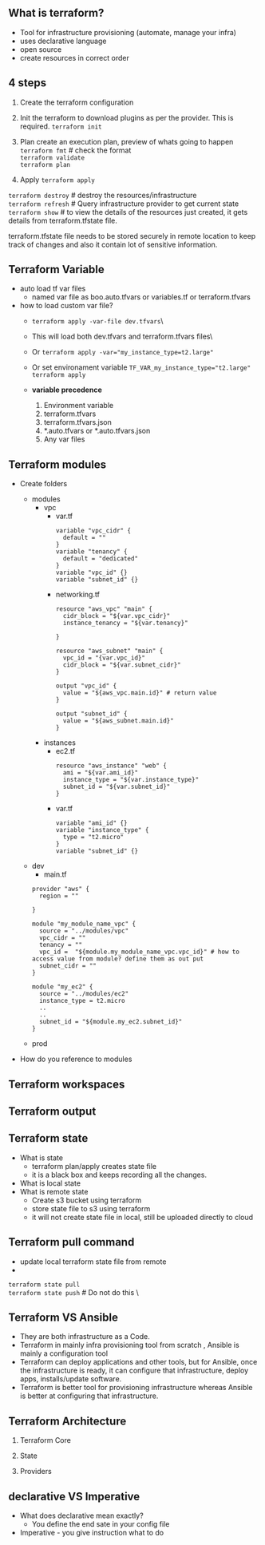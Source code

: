 ## What is terraform?
- Tool for infrastructure provisioning (automate, manage your infra)
- uses declarative language
- open source
- create resources in correct order



##  4 steps
1. Create the terraform configuration

2. Init the terraform to download plugins as per the provider. This is required.
`terraform init`

3. Plan  create an execution plan, preview of whats going to happen
`terraform fmt` # check the format \
`terraform validate` \
`terraform plan`

4. Apply
`terraform apply`

`terraform destroy` # destroy the resources/infrastructure \
`terraform refresh`  # Query infrastructure provider to get current state\
`terraform show` # to view the details of the resources just created, it gets details from terraform.tfstate file.

terraform.tfstate file needs to be stored securely in remote location to keep track of changes and also it contain lot of sensitive information.

## Terraform Variable
- auto load tf var files
  - named var file as boo.auto.tfvars or variables.tf or terraform.tfvars
- how to load custom var file?
  - `terraform apply -var-file dev.tfvars`\
  - This will load both dev.tfvars and terraform.tfvars files\
  - Or `terraform apply -var="my_instance_type=t2.large"`
  - Or set environament variable
    `TF_VAR_my_instance_type="t2.large" terraform apply`

  - **variable precedence**
    1. Environment variable
    2. terraform.tfvars
    3. terraform.tfvars.json
    4. *.auto.tfvars or *.auto.tfvars.json
    5. Any var files

## Terraform modules
- Create folders
  - modules
    - vpc
      - var.tf
          ```
          variable "vpc_cidr" {
            default = ""
          }
          variable "tenancy" {
            default = "dedicated"
          }
          variable "vpc_id" {}
          variable "subnet_id" {}
          ```
      - networking.tf
          ```
          resource "aws_vpc" "main" {
            cidr_block = "${var.vpc_cidr}"
            instance_tenancy = "${var.tenancy}"

          }

          resource "aws_subnet" "main" {
            vpc_id = "{var.vpc_id}"
            cidr_block = "${var.subnet_cidr}"
          }

          output "vpc_id" {
            value = "${aws_vpc.main.id}" # return value
          }

          output "subnet_id" {
            value = "${aws_subnet.main.id}"
          }
          ```
    - instances
      - ec2.tf
        ```
        resource "aws_instance" "web" {
          ami = "${var.ami_id}"
          instance_type = "${var.instance_type}"
          subnet_id = "${var.subnet_id}"
        }
        ```
      - var.tf
        ```
        variable "ami_id" {}
        variable "instance_type" {
          type = "t2.micro"
        }
        variable "subnet_id" {}
        ```
  - dev
    - main.tf
    ```
    provider "aws" {
      region = ""

    }

    module "my_module_name_vpc" {
      source = "../modules/vpc"
      vpc_cidr = ""
      tenancy = ""
      vpc_id =  "${module.my_module_name_vpc.vpc_id}" # how to access value from module? define them as out put
      subnet_cidr = ""
    }

    module "my_ec2" {
      source = "../modules/ec2"
      instance_type = t2.micro
      ..
      ..
      subnet_id = "${module.my_ec2.subnet_id}"
    }
    ```
  - prod

- How do you reference to modules


## Terraform workspaces

## Terraform output

## Terraform state
- What is state
  - terraform plan/apply creates state file
  - it is a black box and keeps recording all the changes.
- What is local state
- What is remote state
  - Create s3 bucket using terraform
  - store state file to s3 using terraform
  - it will not create state file in local, still be uploaded directly to cloud

## Terraform pull command
- update local terraform state file from remote
-
 `terraform state pull`\
 `terraform state push` # Do not do this \




## Terraform VS Ansible
- They are both infrastructure as a Code.
- Terraform in mainly infra provisioning tool from scratch , Ansible is mainly a configuration tool
- Terraform can deploy applications and other tools, but for Ansible, once the infrastructure is ready, it can configure that infrastructure, deploy apps, installs/update software.
- Terraform is better tool for provisioning infrastructure whereas Ansible is better at configuring that infrastructure.

## Terraform Architecture
1. Terraform Core

2. State

3. Providers


## declarative VS Imperative
- What does declarative mean exactly?
  - You define the end sate in your config file
- Imperative - you give instruction what to do
